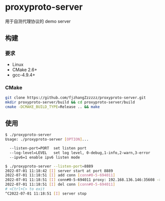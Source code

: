# proxyproto-server
用于自测代理协议的 demo server

## 构建

### 要求

- Linux
- CMake 2.6+
- gcc-4.9.4+

### CMake

```bash
git clone https://github.com/fjzhangZzzzzz/proxyproto-server.git
mkdir proxyproto-server/build && cd proxyproto-server/build
cmake -DCMAKE_BUILD_TYPE=Release .. && make
```

## 使用

```bash
$ ./proxyproto-server
Usage: ./proxyproto-server [OPTION]...

  --listen-port=PORT  set listen port
  --log-level=LEVEL   set log level, 0-debug,1-info,2-warn,3-error
  --ipv6=1 enable ipv6 listen mode

$ ./proxyproto-server --listen-port=8889
2022-07-01 11:18:42 [I] server start at port 8889
2022-07-01 11:18:51 [I] add conn [conn#0-5-694011]
2022-07-01 11:18:51 [I] conn#0-5-694011 proxy: 192.168.136.146:35608 -> 192.168.136.152:8001
2022-07-01 11:18:51 [I] del conn [conn#0-5-694011]
# <Ctrl+C> to exit
^C2022-07-01 11:18:51 [I] server stop
```
